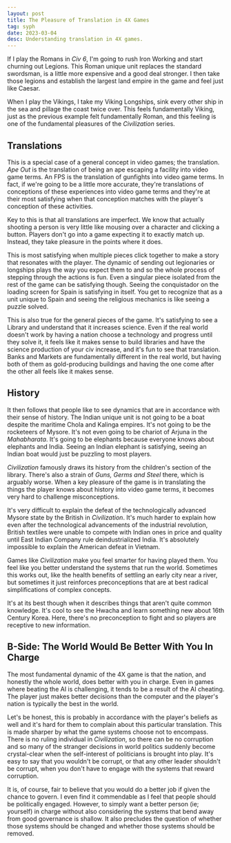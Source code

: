 ```yaml
---
layout: post
title: The Pleasure of Translation in 4X Games
tag: syph
date: 2023-03-04
desc: Understanding translation in 4X games.
---
```


If I play the Romans in *Civ 6*, I'm going to rush Iron Working and start churning out Legions. This Roman unique unit replaces the standard swordsman, is a little more expensive and a good deal stronger. I then take those legions and establish the largest land empire in the game and feel just like Caesar.

When I play the Vikings, I take my Viking Longships, sink every other ship in the sea and pillage the coast twice over. This feels fundamentally Viking, just as the previous example felt fundamentally Roman, and this feeling is one of the fundamental pleasures of the *Civilization* series.

## Translations

This is a special case of a general concept in video games; the translation. *Ape Out* is the translation of being an ape escaping a facility into video game terms. An FPS is the translation of gunfights into video game terms. In fact, if we're going to be a little more accurate, they're translations of conceptions of these experiences into video game terms and they're at their most satisfying when that conception matches with the player's conception of these activities.

Key to this is that all translations are imperfect. We know that actually shooting a person is very little like mousing over a character and clicking a button. Players don't go into a game expecting it to exactly match up. Instead, they take pleasure in the points where it does.

This is most satisfying when multiple pieces click together to make a story that resonates with the player. The dynamic of sending out legionaries or longships plays the way you expect them to and so the whole process of stepping through the actions is fun. Even a singular piece isolated from the rest of the game can be satisfying though. Seeing the conquistador on the loading screen for Spain is satisfying in itself. You get to recognize that as a unit unique to Spain and seeing the religious mechanics is like seeing a puzzle solved.

This is also true for the general pieces of the game. It's satisfying to see a Library and understand that it increases science. Even if the real world doesn't work by having a nation choose a technology and progress until they solve it, it feels like it makes sense to build libraries and have the science production of your civ increase, and it's fun to see that translation. Banks and Markets are fundamentally different in the real world, but having both of them as gold-producing buildings and having the one come after the other all feels like it makes sense.

## History

It then follows that people like to see dynamics that are in accordance with their sense of history. The Indian unique unit is not going to be a boat despite the maritime Chola and Kalinga empires. It's not going to be the rocketeers of Mysore. It's not even going to be chariot of Arjuna in the *Mahabharata*. It's going to be elephants because everyone knows about elephants and India. Seeing an Indian elephant is satisfying, seeing an Indian boat would just be puzzling to most players.

*Civilization* famously draws its history from the children's section of the library. There's also a strain of *Guns, Germs and Steel* there, which is arguably worse. When a key pleasure of the game is in translating the things the player knows about history into video game terms, it becomes very hard to challenge misconceptions.

It's very difficult to explain the defeat of the technologically advanced Mysore state by the British in *Civilization*. It's much harder to explain how even after the technological advancements of the industrial revolution, British textiles were unable to compete with Indian ones in price and quality until East Indian Company rule deindustrialized India. It's absolutely impossible to explain the American defeat in Vietnam.

Games like *Civilization* make you feel smarter for having played them. You feel like you better understand the systems that run the world. Sometimes this works out, like the health benefits of settling an early city near a river, but sometimes it just reinforces preconceptions that are at best radical simplifications of complex concepts.

It's at its best though when it describes things that aren't quite common knowledge. It's cool to see the Hwacha and learn something new about 16th Century Korea. Here, there's no preconception to fight and so players are receptive to new information.

## B-Side: The World Would Be Better With You In Charge

The most fundamental dynamic of the 4X game is that the nation, and honestly the whole world, does better with you in charge. Even in games where beating the AI is challenging, it tends to be a result of the AI cheating. The player just makes better decisions than the computer and the player's nation is typically the best in the world.

Let's be honest, this is probably in accordance with the player's beliefs as well and it's hard for them to complain about this particular translation. This is made sharper by what the game systems choose not to encompass. There is no ruling individual in *Civilization*, so there can be no corruption and so many of the stranger decisions in world politics suddenly become crystal-clear when the self-interest of politicians is brought into play. It's easy to say that you wouldn't be corrupt, or that any other leader shouldn't be corrupt, when you don't have to engage with the systems that reward corruption.

It is, of course, fair to believe that you would do a better job if given the chance to govern. I even find it commendable as I feel that people should be politically engaged. However, to simply want a better person (ie; yourself) in charge without also considering the systems that bend away from good governance is shallow. It also precludes the question of whether those systems should be changed and whether those systems should be removed.